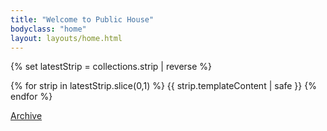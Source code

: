 ```yaml
---
title: "Welcome to Public House"
bodyclass: "home"
layout: layouts/home.html
---
```


{% set latestStrip = collections.strip | reverse %}

{% for strip in latestStrip.slice(0,1) %}
{{ strip.templateContent | safe }}
{% endfor  %}

<p><a href="/strips/">Archive</a></p>
